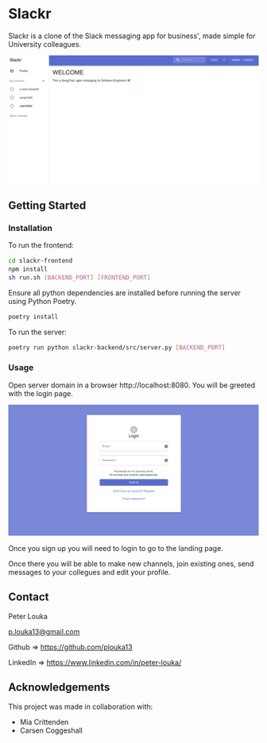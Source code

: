 # **Slackr**
Slackr is a clone of the Slack messaging app for business', made simple for University colleagues.

<p align="center">
  <img width="700" src="images/homepage.png" alt="homepage"/>
</p>

## **Getting Started**
### **Installation**
To run the frontend:
```bash
cd slackr-frontend
npm install
sh run.sh [BACKEND_PORT] [FRONTEND_PORT]
```

Ensure all python dependencies are installed before running the server using Python Poetry.

```bash
poetry install
```

To run the server:

```bash
poetry run python slackr-backend/src/server.py [BACKEND_PORT]
```
### **Usage**
Open server domain in a browser http://localhost:8080.
You will be greeted with the login page.
<p align="center">
  <img width="700" src="images/loginpage.png" alt="homepage"/>
</p>

Once you sign up you will need to login to go to the landing page.

Once there you will be able to make new channels, join existing ones, send messages to your collegues and edit your profile.

## **Contact**
Peter Louka

p.louka13@gmail.com

Github => https://github.com/plouka13

LinkedIn => https://www.linkedin.com/in/peter-louka/

## **Acknowledgements**
This project was made in collaboration with:
* Mia Crittenden
* Carsen Coggeshall
